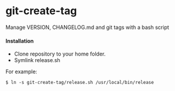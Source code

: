 # git-create-tag
Manage VERSION, CHANGELOG.md and git tags with a bash script

#### Installation

* Clone repository to your home folder.
* Symlink release.sh

For example:

    $ ln -s git-create-tag/release.sh /usr/local/bin/release
